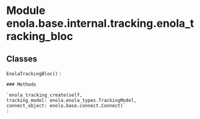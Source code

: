 Module enola.base.internal.tracking.enola_tracking_bloc
=======================================================

Classes
-------

`EnolaTrackingBloc()`
:   

    ### Methods

    `enola_tracking_create(self, tracking_model: enola.enola_types.TrackingModel, connect_object: enola.base.connect.Connect)`
    :
